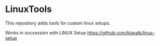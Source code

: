 # LinuxTools
This repository adds tools for custom linux setups.

Works in succession with LINUX Setup https://github.com/klaxalk/linux-setup

